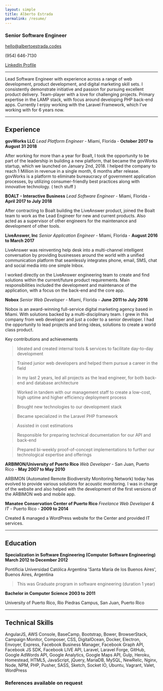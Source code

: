```yaml
---
layout: simple
title: Alberto Estrada
permalink: /resume/
---
```

### Senior Software Engineer

hello@albertoestrada.codes

(954) 646-7130

[LinkedIn Profile](https://www.linkedin.com/in/cyberkiko)

------

Lead Software Engineer with experience across a range of web development, product development, and digital marketing skill sets. I consistently demonstrate initiative and passion for pursuing excellent product delivery. Team-player with a love for challenging projects. Primary expertise in the LAMP stack, with focus around developing PHP back-end apps. Currently I enjoy working with the Laravel Framework, which I've working with for 6 years now.



------

## Experience

**govWorks LLC** *Lead Platform Engineer* - Miami, Florida - __October 2017 to August 31 2018__

After working for more than a year for Boalt, I took the opportunity to be part of the leadership in building a new platform, that became the govWorks startup, which we launched on January 2nd, 2018. I helped the company to reach 1 Million in revenue in a single month, 6 months after release.
govWorks is a platform to eliminate bureaucracy of government application processes, by utilizing consumer-friendly best practices along with innovative technology. ( tech stuff ) 

**BOALT - Interactive Business** *Lead Software Engineer* - Miami, Florida - __April 2017 to July 2018__

After contracting to Boalt building the LiveAnswer product, joined the Boalt team to work as the Lead Engineer for new and current products. Also acted as a supervisor of other engineers for the maintenance and development of other tools. 

**LiveAnswer, Inc** *Senior Application Engineer* - Miami, Florida - __August 2016 to March 2017__

LiveAnswer was reinventing help desk into a multi-channel intelligent conversation by providing businesses around the world with a unified communication platform that seamlessly integrates phone, email, SMS, chat and social media into one simple Inbox.

I worked directly on the LiveAnswer engineering team to create and find solutions within the current/future product requirements. Main responsibilities included the development and maintenance of the application, with a focus on the back-end and the core app.

**Nobox** *Senior Web Developer* - Miami, Florida - __June 2011 to July 2016__

Nobox is an award-winning full-service digital marketing agency based in Miami. With solutions backed by a multi-disciplinary team. I grew in this company from web developer and just a coder to a senior developer. I had the opportunity to lead projects and bring ideas, solutions to create a world class product.

Key contributions and achievements

> Ideated and created internal tools & services to facilitate day-to-day development

> Trained junior web developers and helped them pursue a career in the field

> In my last 2 years, led all projects as the lead engineer, for both back-end and database architecture

> Worked in tandem with our management staff to create a low-cost, high uptime and higher efficiency deployment process

> Brought new technologies to our development stack

> Became specialized in the Laravel PHP framework

> Assisted in cost estimations

> Responsible for preparing technical documentation for our API and back-end

> Prepared bi-weekly proof-of-concept implementations to further our technological expertise and offerings




**ARBIMON/University of Puerto Rico** *Web Developer* - San Juan, Puerto Rico - __May 2007 to May 2010__

ARBIMON (Automated Remote Biodiversity Monitoring Network) today has evolved to provide various solutions for acoustic monitoring. I was in charge of the website and also helped with the development of the first versions of the ARBIMON web and mobile app.

**Manatee Conservation Center of Puerto Rico** *Freelance Web Developer & IT* - Puerto Rico - __2009 to 2014__

Created & managed a WordPress website for the Center and provided IT services.


------

## Education

**Specialization in Software Engineering (Computer Software Engineering)** __March 2012 to December 2012__

Pontificia Universidad Católica Argentina 'Santa María de los Buenos Aires', Buenos Aires, Argentina

> This was Graduate program in software engineering (duration 1 year)

**Bachelor in Computer Science** __2003 to 2011__

University of Puerto Rico, Rio Piedras Campus, San Juan, Puerto Rico


------

## Technical Skills
AngularJS, AWS Console, BaseCamp, Bootstrap, Bower, BrowserStack, Campaign Monitor, Composer, CSS, DigitalOcean, Docker, Electron, Envoyer, Express, Facebook Business Manager, Facebook Graph API, Facebook JS SDK, Facebook LIVE API, Laravel, Laravel Forge, GitHub, Google AdWords API, Google Analytics, Google Maps API, Gulp, Heroku, Homestead, HTML5, JavaScript, jQuery, MariaDB, MySQL, NewRelic, Nginx, Node, NPM, PHP, Pusher, SASS, Sketch, Socket IO, Ubuntu, Vagrant, Valet, WordPress

### References available on request
